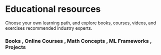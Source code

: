 # Educational resources
Choose your own learning path, and explore books, courses, videos, and exercises recommended industry experts.
### Books , Online Courses , Math Concepts , ML Frameworks , Projects
